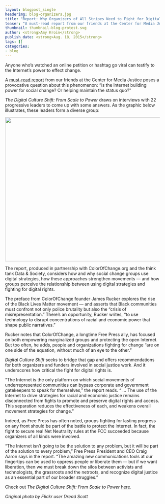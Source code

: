```yaml
---
layout: blogpost_single
headerimg: blog-organizers.jpg
title: "Report: Why Organizers of All Stripes Need to Fight for Digital Rights"
teaser: "A must-read report from our friends at the Center for Media Justice poses a provocative question: “Is the Internet building power for social change? Or helping maintain the status quo?"
thumbnail: thumbnail-blog-protest.svg
author: <strong>Amy Kroin</strong>
publish_date: <strong>Aug. 18, 2015</strong>
tags: []
categories:
- blog
---
```

<p>Anyone who’s watched an online petition or hashtag go viral can testify to the Internet’s power to effect change.</p><p>A <a href="http://centerformediajustice.org/wp-content/uploads/2015/08/digital_culture_shift_report.pdf">must-read report</a> from our friends at the Center for Media Justice poses a provocative question about this phenomenon: “Is the Internet building power for social change? Or helping maintain the status quo?”</p><p><em>The Digital Culture Shift: From Scale to Power</em> draws on interviews with 22 progressive leaders to come up with some answers. As the graphic below illustrates, these leaders form a diverse group:</p><p><img alt="" src="http://www.freepress.net/sites/default/files/CMJ_report_graphic.jpg" style="height: 468px; width: 550px;"></p><p>The report, produced in partnership with ColorOfChange.org and the think tank Data &amp; Society, considers how and why social change groups use digital strategies, how these approaches strengthen movements­ ­— and how groups perceive the relationship between using digital strategies and fighting for digital rights.</p><p>The preface from ColorOfChange founder James Rucker explores the rise of the Black Lives Matter movement — and asserts that Black communities must confront not only police brutality but also the “crisis of misrepresentation.” There’s an opportunity, Rucker writes, “to use technology to disrupt concentrations of racial and economic power that shape public narratives.”</p><p>Rucker notes that ColorOfChange, a longtime Free Press ally, has focused on both empowering marginalized groups and protecting the open Internet. But too often, he adds, people and organizations fighting for change “are on one side of the equation, without much of an eye to the other.”</p><p><em>Digital Culture Shift </em>seeks to bridge that gap and offers recommendations for both organizers and funders involved in social justice work. And it underscores how critical the fight for digital rights is.</p><p>“The Internet is the only platform on which social movements of underrepresented communities can bypass corporate and government gatekeepers to speak for themselves,” the report reads. “ … The use of the Internet to drive strategies for racial and economic justice remains disconnected from fights to promote and preserve digital rights and access. This separation reduces the effectiveness of each, and weakens overall movement strategies for change.”</p><p>Indeed, as Free Press has often noted, groups fighting for lasting progress on any front should be part of the battle to protect the Internet. In fact, the fight to secure real Net Neutrality rules at the FCC succeeded because organizers of all kinds were involved.</p><p>“The Internet isn’t going to be the solution to any problem, but it will be part of the solution to every problem,” Free Press President and CEO Craig Aaron says in the report. “The amazing new communications tools at our fingertips can be used to oppress people or liberate them — but if we want liberation, then we must break down the silos between activists and technologists, the grassroots and the netroots, and recognize digital justice as an essential part of our broader struggles.”</p><p>Check out <em>The Digital Culture Shift: From Scale to Power</em> <a href="http://centerformediajustice.org/wp-content/uploads/2015/08/digital_culture_shift_report.pdf">here</a>.</p><p><em>Original photo by Flickr user Dread Scott</em></p>
